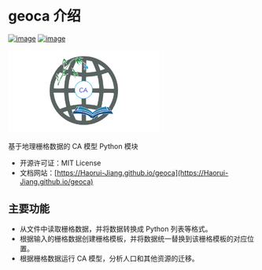 # geoca 介绍

[![image](https://img.shields.io/pypi/v/geoca.svg)](https://pypi.python.org/pypi/geoca)
[![image](https://img.shields.io/badge/License-MIT-yellow.svg)](https://opensource.org/licenses/MIT)

<img src="assets/logo_long.png" alt="logo" style="zoom:30%;" />

基于地理栅格数据的 CA 模型 Python 模块

- 开源许可证：MIT License
- 文档网站：[https://Haorui-Jiang.github.io/geoca](https://Haorui-Jiang.github.io/geoca)

## 主要功能

- 从文件中读取栅格数据，并将数据转换成 Python 列表等格式。
- 根据输入的栅格数据创建栅格模板，并将数据统一替换到该栅格模板的对应位置。
- 根据栅格数据运行 CA 模型，分析人口和其他资源的迁移。
